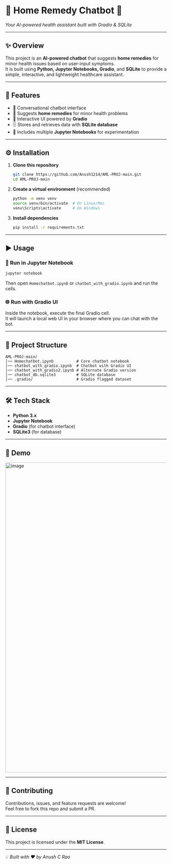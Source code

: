 # 🏥 Home Remedy Chatbot 🤖  
*Your AI-powered health assistant built with Gradio & SQLite*  

---

## ✨ Overview  
This project is an **AI-powered chatbot** that suggests **home remedies** for minor health issues based on user-input symptoms.  
It is built using **Python, Jupyter Notebooks, Gradio**, and **SQLite** to provide a simple, interactive, and lightweight healthcare assistant.  

---

## 🚀 Features  
- 💬 Conversational chatbot interface  
- 🌿 Suggests **home remedies** for minor health problems  
- 🎨 Interactive UI powered by **Gradio**  
- 🗄️ Stores and retrieves data with **SQLite database**  
- 📓 Includes multiple **Jupyter Notebooks** for experimentation  

---

## ⚙️ Installation  

1. **Clone this repository**  
   ```bash
   git clone https://github.com/Anush1214/AML-PROJ-main.git
   cd AML-PROJ-main
   ```

2. **Create a virtual environment** (recommended)  
   ```bash
   python -m venv venv
   source venv/bin/activate  # On Linux/Mac
   venv\Scripts\activate     # On Windows
   ```

3. **Install dependencies**  
   ```bash
   pip install -r requirements.txt
   ```

---

## ▶️ Usage  

### 🧪 Run in Jupyter Notebook  
```bash
jupyter notebook
```
Then open `Homechatbot.ipynb` or `chatbot_with_gradio.ipynb` and run the cells.

### 🌐 Run with Gradio UI  
Inside the notebook, execute the final Gradio cell.  
It will launch a local web UI in your browser where you can chat with the bot.  

---

## 📂 Project Structure  
```
AML-PROJ-main/
│── Homechatbot.ipynb          # Core chatbot notebook
│── chatbot_with_gradio.ipynb  # Chatbot with Gradio UI
│── chatbot_with_gradio2.ipynb # Alternate Gradio version
│── chatbot_db.sqlite3         # SQLite database
│── .gradio/                   # Gradio flagged dataset
```

---

## 🛠️ Tech Stack  
- **Python 3.x**  
- **Jupyter Notebook**  
- **Gradio** (for chatbot interface)  
- **SQLite3** (for database)  

---

## 📸 Demo
  <img width="1919" height="966" alt="image" src="https://github.com/user-attachments/assets/f2ae7cfa-0e2e-4669-b762-25ea4000f79b" />


---

## 🤝 Contributing  
Contributions, issues, and feature requests are welcome!  
Feel free to fork this repo and submit a PR.  

---

## 📜 License  
This project is licensed under the **MIT License**.  

---

💡 *Built with ❤️ by Anush C Rao*  
